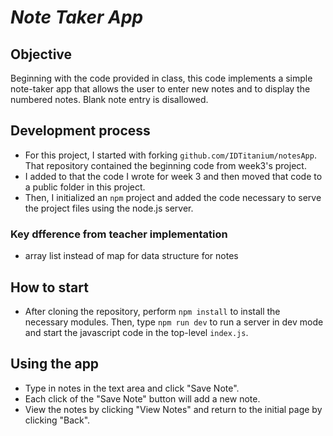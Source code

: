 # ***Note Taker App***

## Objective

Beginning with the code provided in class, this code implements a simple note-taker app that allows the user to enter new notes and to display the numbered notes. Blank note entry is disallowed.

## Development process

- For this project, I started with forking `github.com/IDTitanium/notesApp`. That repository contained the beginning code from week3's project.
- I added to that the code I wrote for week 3 and then moved that code to a public folder in this project.
- Then, I initialized an `npm` project and added the code necessary to serve the project files using the node.js server.

### Key dfference from teacher implementation

- array list instead of map for data structure for notes

## How to start

- After cloning the repository, perform `npm install` to install the necessary modules. Then, type `npm run dev` to run a server in dev mode and start the javascript code in the top-level `index.js`.

## Using the app

- Type in notes in the text area and click "Save Note".
- Each click of the "Save Note" button will add a new note.
- View the notes by clicking "View Notes" and return to the initial page by clicking "Back".
